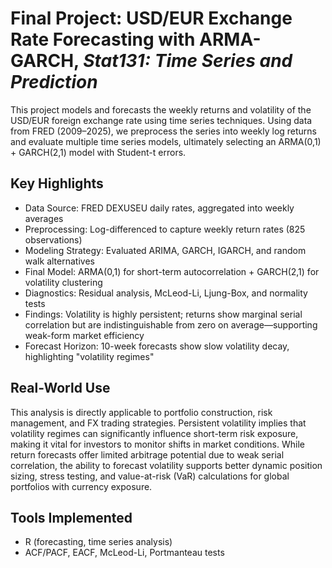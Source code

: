 # Final Project: USD/EUR Exchange Rate Forecasting with ARMA-GARCH, *Stat131: Time Series and Prediction*
This project models and forecasts the weekly returns and volatility of the USD/EUR foreign exchange rate using time series techniques. Using data from FRED (2009–2025), we preprocess the series into weekly log returns and evaluate multiple time series models, ultimately selecting an ARMA(0,1) + GARCH(2,1) model with Student-t errors.

## Key Highlights
- Data Source: FRED DEXUSEU daily rates, aggregated into weekly averages
- Preprocessing: Log-differenced to capture weekly return rates (825 observations)
- Modeling Strategy: Evaluated ARIMA, GARCH, IGARCH, and random walk alternatives
- Final Model: ARMA(0,1) for short-term autocorrelation + GARCH(2,1) for volatility clustering
- Diagnostics: Residual analysis, McLeod-Li, Ljung-Box, and normality tests
- Findings: Volatility is highly persistent; returns show marginal serial correlation but are indistinguishable from zero on average—supporting weak-form market efficiency
- Forecast Horizon: 10-week forecasts show slow volatility decay, highlighting "volatility regimes"

## Real-World Use
This analysis is directly applicable to portfolio construction, risk management, and FX trading strategies. Persistent volatility implies that volatility regimes can significantly influence short-term risk exposure, making it vital for investors to monitor shifts in market conditions. While return forecasts offer limited arbitrage potential due to weak serial correlation, the ability to forecast volatility supports better dynamic position sizing, stress testing, and value-at-risk (VaR) calculations for global portfolios with currency exposure.

## Tools Implemented
- R (forecasting, time series analysis)
- ACF/PACF, EACF, McLeod-Li, Portmanteau tests
